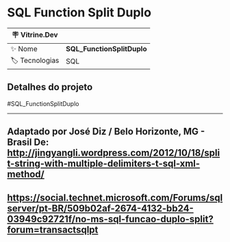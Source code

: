 <h1 align="left">SQL Function Split Duplo</h1>

| :placard: Vitrine.Dev |  |
| -------------  | --- |
| :sparkles: Nome     | **SQL_FunctionSplitDuplo**
| :label: Tecnologias | SQL

<h2 align="left">Detalhes do projeto</h2>

#SQL_FunctionSplitDuplo

------------------------------
Adaptado por José Diz / Belo Horizonte, MG - Brasil
De: http://jingyangli.wordpress.com/2012/10/18/split-string-with-multiple-delimiters-t-sql-xml-method/
------------------------------
https://social.technet.microsoft.com/Forums/sqlserver/pt-BR/509b02af-2674-4132-bb24-03949c92721f/no-ms-sql-funcao-duplo-split?forum=transactsqlpt
------------------------------
